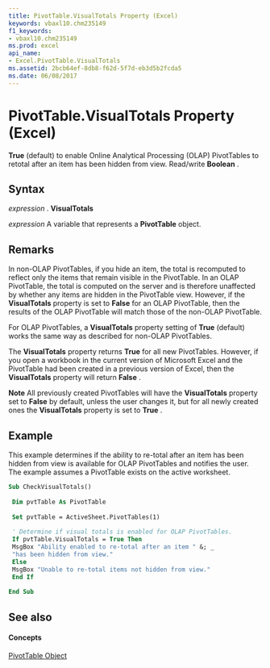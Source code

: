```yaml
---
title: PivotTable.VisualTotals Property (Excel)
keywords: vbaxl10.chm235149
f1_keywords:
- vbaxl10.chm235149
ms.prod: excel
api_name:
- Excel.PivotTable.VisualTotals
ms.assetid: 2bcb64ef-8db8-f62d-5f7d-eb3d5b2fcda5
ms.date: 06/08/2017
---
```



# PivotTable.VisualTotals Property (Excel)

 **True** (default) to enable Online Analytical Processing (OLAP) PivotTables to retotal after an item has been hidden from view. Read/write **Boolean** .


## Syntax

 _expression_ . **VisualTotals**

 _expression_ A variable that represents a **PivotTable** object.


## Remarks

In non-OLAP PivotTables, if you hide an item, the total is recomputed to reflect only the items that remain visible in the PivotTable. In an OLAP PivotTable, the total is computed on the server and is therefore unaffected by whether any items are hidden in the PivotTable view. However, if the  **VisualTotals** property is set to **False** for an OLAP PivotTable, then the results of the OLAP PivotTable will match those of the non-OLAP PivotTable.

For OLAP PivotTables, a  **VisualTotals** property setting of **True** (default) works the same way as described for non-OLAP PivotTables.

The  **VisualTotals** property returns **True** for all new PivotTables. However, if you open a workbook in the current version of Microsoft Excel and the PivotTable had been created in a previous version of Excel, then the **VisualTotals** property will return **False** .


 **Note**  All previously created PivotTables will have the  **VisualTotals** property set to **False** by default, unless the user changes it, but for all newly created ones the **VisualTotals** property is set to **True** .


## Example

This example determines if the ability to re-total after an item has been hidden from view is available for OLAP PivotTables and notifies the user. The example assumes a PivotTable exists on the active worksheet.


```vb
Sub CheckVisualTotals() 
 
 Dim pvtTable As PivotTable 
 
 Set pvtTable = ActiveSheet.PivotTables(1) 
 
 ' Determine if visual totals is enabled for OLAP PivotTables. 
 If pvtTable.VisualTotals = True Then 
 MsgBox "Ability enabled to re-total after an item " &; _ 
 "has been hidden from view." 
 Else 
 MsgBox "Unable to re-total items not hidden from view." 
 End If 
 
End Sub
```


## See also


#### Concepts


[PivotTable Object](Excel.PivotTable.md)

